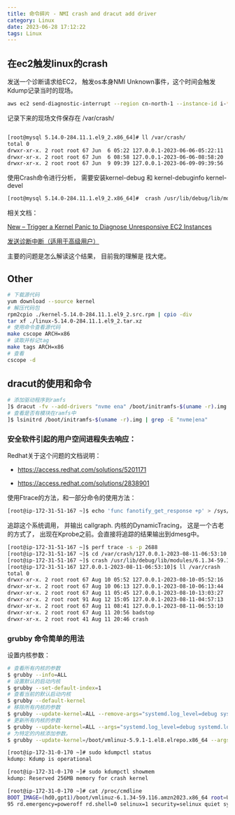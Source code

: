 ```yaml
---
title: 命令碎片 - NMI crash and dracut add driver
category: Linux
date: 2023-06-28 17:12:22
tags: Linux
---
```


## 在ec2触发linux的crash



发送一个诊断请求给EC2， 触发os本身NMI Unknown事件，这个时间会触发Kdump记录当时的现场。

```bash
aws ec2 send-diagnostic-interrupt --region cn-north-1 --instance-id i-********************
```

记录下来的现场文件保存在 /var/crash/ 

```bash

[root@mysql 5.14.0-284.11.1.el9_2.x86_64]# ll /var/crash/
total 0
drwxr-xr-x. 2 root root 67 Jun  6 05:22 127.0.0.1-2023-06-06-05:22:11
drwxr-xr-x. 2 root root 67 Jun  6 08:58 127.0.0.1-2023-06-06-08:58:20
drwxr-xr-x. 2 root root 67 Jun  9 09:39 127.0.0.1-2023-06-09-09:39:56

```

使用Crash命令进行分析， 需要安装kernel-debug 和 kernel-debuginfo kernel-devel

```bash
[root@mysql 5.14.0-284.11.1.el9_2.x86_64]#  crash /usr/lib/debug/lib/modules/5.14.0-284.11.1.el9_2.x86_64/vmlinux /var/crash/127.0.0.1-2023-06-09-09\:39\:56/vmcore
```

相关文档： 

[New – Trigger a Kernel Panic to Diagnose Unresponsive EC2 Instances](https://aws.amazon.com/blogs/aws/new-trigger-a-kernel-panic-to-diagnose-unresponsive-ec2-instances/)

[发送诊断中断（适用于高级用户）](https://docs.aws.amazon.com/zh_cn/AWSEC2/latest/UserGuide/diagnostic-interrupt.html)

主要的问题是怎么解读这个结果， 目前我的理解是 找大佬。

## Other

```bash
# 下载源代码
yum download --source kernel
# 解压代码包
rpm2cpio ./kernel-5.14.0-284.11.1.el9_2.src.rpm | cpio -div
tar xf ./linux-5.14.0-284.11.1.el9_2.tar.xz
# 使用命令查看源代码
make cscope ARCH=x86
# 读取并标记tag
make tags ARCH=x86
# 查看
cscope -d
```

## dracut的使用和命令

```bash
# 添加驱动程序到ramfs
]$ dracut -fv --add-drivers "nvme ena" /boot/initramfs-$(uname -r).img $(uname -r)
# 查看是否有模块在ramfs中
]$ lsinitrd /boot/initramfs-$(uname -r).img | grep -E "nvme|ena"
```

### 安全软件引起的用户空间进程失去响应： 

Redhat关于这个问题的文档说明： 

- https://access.redhat.com/solutions/5201171

- https://access.redhat.com/solutions/2838901

使用Ftrace的方法，和一部分命令的使用方法： 

```bash
[root@ip-172-31-51-167 ~]$ echo 'func fanotify_get_response +p' > /sys/kernel/debug/dynamic_debug/control
```

追踪这个系统调用， 并输出 callgraph.
内核的DynamicTracing， 这是一个古老的方式了， 出现在Kprobe之前。会直接将追踪的结果输出到dmesg中。 

```bash
[root@ip-172-31-51-167 ~]$ perf trace -s -p 2688
[root@ip-172-31-51-167 ~]$ cd /var/crash/127.0.0.1-2023-08-11-06:53:10
[root@ip-172-31-51-167 ~]$ crash /usr/lib/debug/lib/modules/6.1.34-59.116.amzn2023.x86_64/vmlinux  vmcore
[root@ip-172-31-51-167 127.0.0.1-2023-08-11-06:53:10]$ ll /var/crash
total 0
drwxr-xr-x. 2 root root 67 Aug 10 05:52 127.0.0.1-2023-08-10-05:52:16
drwxr-xr-x. 2 root root 67 Aug 10 06:13 127.0.0.1-2023-08-10-06:13:44
drwxr-xr-x. 2 root root 67 Aug 11 05:45 127.0.0.1-2023-08-10-13:03:27
drwxr-xr-x. 2 root root 91 Aug 12 15:05 127.0.0.1-2023-08-11-04:57:13
drwxr-xr-x. 2 root root 67 Aug 11 08:41 127.0.0.1-2023-08-11-06:53:10
drwxr-xr-x. 2 root root 67 Aug 11 20:56 badstop
drwxr-xr-x. 2 root root 41 Aug 11 20:46 crash
```













### grubby 命令简单的用法

设置内核参数： 

```bash
# 查看所有内核的参数
$ grubby --info=ALL
# 设置默认的启动内核
$ grubby --set-default-index=1
# 查看当前的默认启动内核
$ grubby --default-kernel
# 移除所有内核的参数
$ grubby --update-kernel=ALL --remove-args="systemd.log_level=debug systemd.log_target=kmsg log_buf_len=1M loglevel=8 crashkernel=512M"
# 更新所有内核的参数
$ grubby --update-kernel=ALL --args="systemd.log_level=debug systemd.log_target=kmsg log_buf_len=1M loglevel=8 crashkernel=512M"
# 为特定的内核添加参数。
$ grubby --update-kernel=/boot/vmlinuz-5.9.1-1.el8.elrepo.x86_64 --args=“systemd.log_level=debug systemd.log_target=kmsg log_buf_len=1M loglevel=8 crashkernel=512M”

[root@ip-172-31-0-170 ~]# sudo kdumpctl status
kdump: Kdump is operational

[root@ip-172-31-0-170 ~]# sudo kdumpctl showmem
kdump: Reserved 256MB memory for crash kernel

[root@ip-172-31-0-170 ~]# cat /proc/cmdline
BOOT_IMAGE=(hd0,gpt1)/boot/vmlinuz-6.1.34-59.116.amzn2023.x86_64 root=UUID=483d7075-a0f8-4ba8-a951-a668fa079cac ro console=tty0 console=ttyS0,115200n8 nvme_core.io_timeout=42949672
95 rd.emergency=poweroff rd.shell=0 selinux=1 security=selinux quiet systemd.log_level=debug systemd.log_target=kmsg log_buf_len=1M loglevel=8 crashkernel=512M

```

